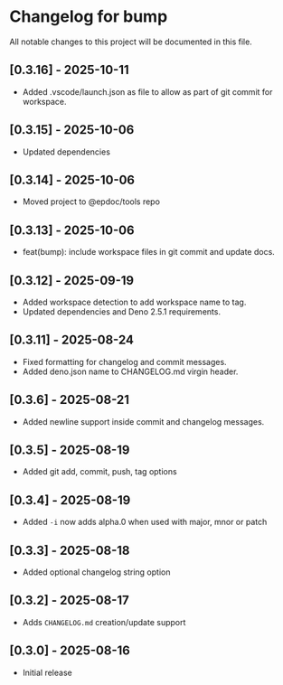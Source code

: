 # Changelog for bump

All notable changes to this project will be documented in this file.

## [0.3.16] - 2025-10-11

- Added .vscode/launch.json as file to allow as part of git commit for workspace.

## [0.3.15] - 2025-10-06

- Updated dependencies

## [0.3.14] - 2025-10-06

- Moved project to @epdoc/tools repo

## [0.3.13] - 2025-10-06

- feat(bump): include workspace files in git commit and update docs.

## [0.3.12] - 2025-09-19

- Added workspace detection to add workspace name to tag.
- Updated dependencies and Deno 2.5.1 requirements.

## [0.3.11] - 2025-08-24

- Fixed formatting for changelog and commit messages.
- Added deno.json name to CHANGELOG.md virgin header.

## [0.3.6] - 2025-08-21

- Added newline support inside commit and changelog messages.

## [0.3.5] - 2025-08-19

- Added git add, commit, push, tag options

## [0.3.4] - 2025-08-19

- Added `-i` now adds alpha.0 when used with major, mnor or patch

## [0.3.3] - 2025-08-18

- Added optional changelog string option

## [0.3.2] - 2025-08-17

- Adds `CHANGELOG.md` creation/update support

## [0.3.0] - 2025-08-16

- Initial release
